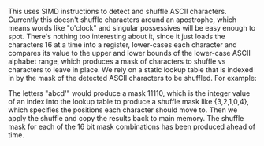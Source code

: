 This uses SIMD instructions to detect and shuffle ASCII characters. Currently
this doesn't shuffle characters around an apostrophe, which means words like
"o'clock" and singular possessives will be easy enough to spot. There's nothing
too interesting about it, since it just loads the characters 16 at a time into
a register, lower-cases each character and compares its value to the upper and
lower bounds of the lower-case ASCII alphabet range, which produces a mask of
characters to shuffle vs characters to leave in place. We rely on a static
lookup table that is indexed in by the mask of the detected ASCII characters to
be shuffled. For example:

The letters "abcd'" would produce a mask 11110, which is the integer value of
an index into the lookup table to produce a shuffle mask like {3,2,1,0,4},
which specifies the positions each character should move to. Then we apply the
shuffle and copy the results back to main memory. The shuffle mask for each of
the 16 bit mask combinations has been produced ahead of time.
